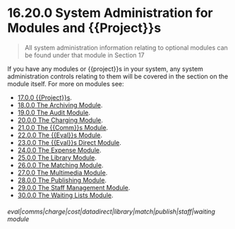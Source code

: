 # 16.20.0 System Administration for Modules and {{Project}}s

> All system administration information relating to optional modules can be found under that module in Section 17



If you have any modules or {{project}}s in your system, any system administration controls relating to them will be covered in the section on the module itself. For more on modules see:

- [17.0.0 {{Project}}s](/help/index/p/17.0.0).
- [18.0.0 The Archiving Module](/help/index/p/18.0.0).
- [19.0.0 The Audit Module](/help/index/p/19.0.0).
- [20.0.0 The Charging Module](/help/index/p/20.0.0).
- [21.0.0 The {{Comm}}s Module](/help/index/p/21.0.0).
- [22.0.0 The {{Eval}}s Module](/help/index/p/22.0.0).
- [23.0.0 The {{Eval}}s Direct Module](/help/index/p/23.0.0).
- [24.0.0 The Expense Module](/help/index/p/24.0.0).
- [25.0.0 The Library Module](/help/index/p/25.0.0).
- [26.0.0 The Matching Module](/help/index/p/26.0.0).
- [27.0.0 The Multimedia Module](/help/index/p/27.0.0).
- [28.0.0 The Publishing Module](/help/index/p/28.0.0).
- [29.0.0 The Staff Management Module](/help/index/p/29.0.0).
- [30.0.0 The Waiting Lists Module](/help/index/p/30.0.0).


###### eval|comms|charge|cost|datadirect|library|match|publish|staff|waiting module
